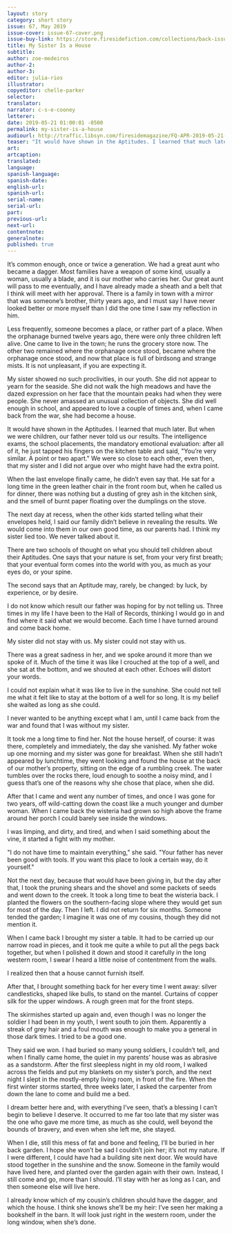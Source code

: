 ```yaml
---
layout: story
category: short story
issue: 67, May 2019
issue-cover: issue-67-cover.png
issue-buy-link: https://store.firesidefiction.com/collections/back-issues/products/fireside-magazine-issue-67-may-2019
title: My Sister Is a House
subtitle:
author: zoe-medeiros
author-2:
author-3:
editor: julia-rios
illustrator:
copyeditor: chelle-parker
selector:
translator:
narrator: c-s-e-cooney
letterer:
date: 2019-05-21 01:00:01 -0500
permalink: my-sister-is-a-house
audiourl: http://traffic.libsyn.com/firesidemagazine/FQ-APR-2019-05-21-my-sister-is-a-house.mp3
teaser: "It would have shown in the Aptitudes. I learned that much later. But when we were children, our father never told us our results."
art:
artcaption:
translated:
language:
spanish-language:
spanish-date:
english-url:
spanish-url:
serial-name:
serial-url:
part:
previous-url:
next-url:
contentnote:
generalnote:
published: true
---
```


It’s common enough, once or twice a generation. We had a great aunt who became a dagger. Most families have a weapon of some kind, usually a woman, usually a blade, and it is our mother who carries her. Our great aunt will pass to me eventually, and I have already made a sheath and a belt that I think will meet with her approval. There is a family in town with a mirror that was someone’s brother, thirty years ago, and I must say I have never looked better or more myself than I did the one time I saw my reflection in him.

Less frequently, someone becomes a place, or rather part of a place. When the orphanage burned twelve years ago, there were only three children left alive. One came to live in the town; he runs the grocery store now. The other two remained where the orphanage once stood, became where the orphanage once stood, and now that place is full of birdsong and strange mists. It is not unpleasant, if you are expecting it.

My sister showed no such proclivities, in our youth. She did not appear to yearn for the seaside. She did not walk the high meadows and have the dazed expression on her face that the mountain peaks had when they were people. She never amassed an unusual collection of objects. She did well enough in school, and appeared to love a couple of times and, when I came back from the war, she had become a house.

It would have shown in the Aptitudes. I learned that much later. But when we were children, our father never told us our results. The intelligence exams, the school placements, the mandatory emotional evaluation: after all of it, he just tapped his fingers on the kitchen table and said, "You’re very similar. A point or two apart." We were so close to each other, even then, that my sister and I did not argue over who might have had the extra point.

When the last envelope finally came, he didn’t even say that. He sat for a long time in the green leather chair in the front room but, when he called us for dinner, there was nothing but a dusting of grey ash in the kitchen sink, and the smell of burnt paper floating over the dumplings on the stove.

The next day at recess, when the other kids started telling what their envelopes held, I said our family didn’t believe in revealing the results. We would come into them in our own good time, as our parents had. I think my sister lied too. We never talked about it.

There are two schools of thought on what you should tell children about their Aptitudes. One says that your nature is set, from your very first breath; that your eventual form comes into the world with you, as much as your eyes do, or your spine.

The second says that an Aptitude may, rarely, be changed: by luck, by experience, or by desire.

I do not know which result our father was hoping for by not telling us. Three times in my life I have been to the Hall of Records, thinking I would go in and find where it said what we would become. Each time I have turned around and come back home.

My sister did not stay with us. My sister could not stay with us.

There was a great sadness in her, and we spoke around it more than we spoke of it. Much of the time it was like I crouched at the top of a well, and she sat at the bottom, and we shouted at each other. Echoes will distort your words.

I could not explain what it was like to live in the sunshine. She could not tell me what it felt like to stay at the bottom of a well for so long. It is my belief she waited as long as she could.

I never wanted to be anything except what I am, until I came back from the war and found that I was without my sister.

It took me a long time to find her. Not the house herself, of course: it was there, completely and immediately, the day she vanished. My father woke up one morning and my sister was gone for breakfast. When she still hadn’t appeared by lunchtime, they went looking and found the house at the back of our mother’s property, sitting on the edge of a rumbling creek. The water tumbles over the rocks there, loud enough to soothe a noisy mind, and I guess that’s one of the reasons why she chose that place, when she did.

After that I came and went any number of times, and once I was gone for two years, off wild-catting down the coast like a much younger and dumber woman. When I came back the wisteria had grown so high above the frame around her porch I could barely see inside the windows.

I was limping, and dirty, and tired, and when I said something about the vine, it started a fight with my mother.

"I do not have time to maintain everything," she said. "Your father has never been good with tools. If you want this place to look a certain way, do it yourself."

Not the next day, because that would have been giving in, but the day after that, I took the pruning shears and the shovel and some packets of seeds and went down to the creek. It took a long time to beat the wisteria back. I planted the flowers on the southern-facing slope where they would get sun for most of the day. Then I left. I did not return for six months. Someone tended the garden; I imagine it was one of my cousins, though they did not mention it.

When I came back I brought my sister a table. It had to be carried up our narrow road in pieces, and it took me quite a while to put all the pegs back together, but when I polished it down and stood it carefully in the long western room, I swear I heard a little noise of contentment from the walls.

I realized then that a house cannot furnish itself.

After that, I brought something back for her every time I went away: silver candlesticks, shaped like bulls, to stand on the mantel. Curtains of copper silk for the upper windows. A rough green mat for the front steps.

The skirmishes started up again and, even though I was no longer the soldier I had been in my youth, I went south to join them. Apparently a streak of grey hair and a foul mouth was enough to make you a general in those dark times. I tried to be a good one.

They said we won. I had buried so many young soldiers, I couldn’t tell, and when I finally came home, the quiet in my parents’ house was as abrasive as a sandstorm. After the first sleepless night in my old room, I walked across the fields and put my blankets on my sister’s porch, and the next night I slept in the mostly-empty living room, in front of the fire. When the first winter storms started, three weeks later, I asked the carpenter from down the lane to come and build me a bed.

I dream better here and, with everything I’ve seen, that’s a blessing I can’t begin to believe I deserve. It occurred to me far too late that my sister was the one who gave me more time, as much as she could, well beyond the bounds of bravery, and even when she left me, she stayed.

When I die, still this mess of fat and bone and feeling, I’ll be buried in her back garden. I hope she won’t be sad I couldn’t join her; it’s not my nature. If I were different, I could have had a building site next door. We would have stood together in the sunshine and the snow. Someone in the family would have lived here, and planted over the garden again with their own. Instead, I still come and go, more than I should. I’ll stay with her as long as I can, and then someone else will live here.

I already know which of my cousin’s children should have the dagger, and which the house. I think she knows she’ll be my heir: I’ve seen her making a bookshelf in the barn. It will look just right in the western room, under the long window, when she’s done.
